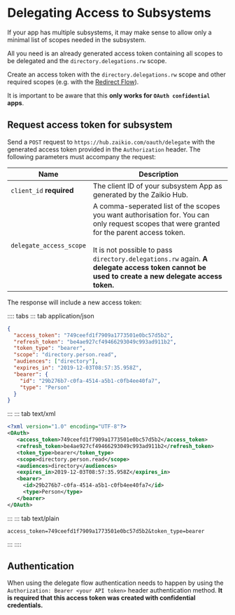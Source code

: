 # Delegating Access to Subsystems

If your app has multiple subsystems, it may make sense to allow only a minimal list of scopes needed in the subsystem.

All you need is an already generated access token containing all scopes to be delegated and the `directory.delegations.rw` scope.

Create an access token with the `directory.delegations.rw` scope and other required scopes (e.g. with the [Redirect Flow](./redirect-flow.html)).

It is important to be aware that this **only works for `OAuth confidential` apps**.

## Request access token for subsystem

Send a `POST` request to `https://hub.zaikio.com/oauth/delegate` with the generated access token provided in the `Authorization` header. The following parameters must accompany the request:

| Name                     | Description                                                                                                                                                                                                                                                                                      |
| ------------------------ | ------------------------------------------------------------------------------------------------------------------------------------------------------------------------------------------------------------------------------------------------------------------------------------------------ |
| `client_id` **required** | The client ID of your subsystem App as generated by the Zaikio Hub.                                                                                                                                                                                                                               |
| `delegate_access_scope`  | A comma-seperated list of the scopes you want authorisation for. You can only request scopes that were granted for the parent access token.<br><br>It is not possible to pass `directory.delegations.rw` again. **A delegate access token cannot be used to create a new delegate access token.** |

The response will include a new access token:

:::: tabs
::: tab application/json

```json
{
  "access_token": "749ceefd1f7909a1773501e0bc57d5b2",
  "refresh_token": "be4ae927cf49466293049c993ad911b2",
  "token_type": "bearer",
  "scope": "directory.person.read",
  "audiences": ["directory"],
  "expires_in": "2019-12-03T08:57:35.958Z",
  "bearer": {
    "id": "29b276b7-c0fa-4514-a5b1-c0fb4ee40fa7",
    "type": "Person"
  }
}
```

:::
::: tab text/xml

```xml
<?xml version="1.0" encoding="UTF-8"?>
<OAuth>
   <access_token>749ceefd1f7909a1773501e0bc57d5b2</access_token>
   <refresh_token>be4ae927cf49466293049c993ad911b2</refresh_token>
   <token_type>bearer</token_type>
   <scope>directory.person.read</scope>
   <audiences>directory</audiences>
   <expires_in>2019-12-03T08:57:35.958Z</expires_in>
   <bearer>
     <id>29b276b7-c0fa-4514-a5b1-c0fb4ee40fa7</id>
     <type>Person</type>
   </bearer>
</OAuth>
```

:::
::: tab text/plain

```
access_token=749ceefd1f7909a1773501e0bc57d5b2&token_type=bearer
```

:::
::::

## Authentication

When using the delegate flow authentication needs to happen by using the `Authorization: Bearer <your API token>` header authentication method. **It is required that this access token was created with confidential credentials.**

